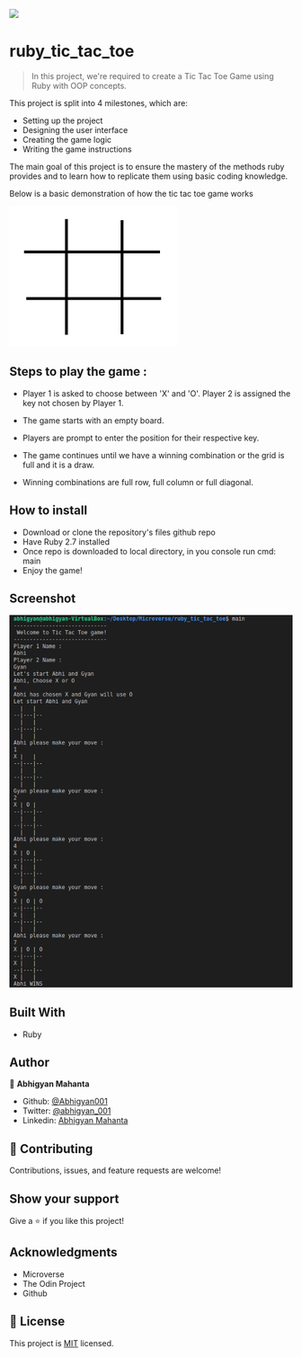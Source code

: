 ![](https://img.shields.io/badge/Microverse-blueviolet)

# ruby_tic_tac_toe

> In this project, we're required to create a Tic Tac Toe Game using Ruby with OOP concepts.

This project is split into 4 milestones, which are:

- Setting up the project
- Designing the user interface
- Creating the game logic
- Writing the game instructions

The main goal of this project is to ensure the mastery of the methods ruby provides and to learn how to replicate them using basic coding knowledge.

Below is a basic demonstration of how the tic tac toe game works

![screenshot](./images/tic.gif)

## Steps to play the game : 

- Player 1 is asked to choose between 'X' and 'O'. Player 2 is assigned the key not chosen by Player 1.

- The game starts with an empty board.

- Players are prompt to enter the position for their respective key.

- The game continues until we have a winning combination or the grid is full and it is a draw.

- Winning combinations are full row, full column or full diagonal.

## How to install

- Download or clone the repository's files github repo
- Have Ruby 2.7 installed
- Once repo is downloaded to local directory, in you console run cmd: main
- Enjoy the game!

## Screenshot

![screenshot](./images/ss1.PNG)

## Built With

- Ruby

## Author

👤  **Abhigyan Mahanta**

- Github: [@Abhigyan001](https://github.com/Abhigyan001)
- Twitter: [@abhigyan_001](https://twitter.com/abhigyan_001)
- Linkedin: [Abhigyan Mahanta](https://www.linkedin.com/in/abhigyan-mahanta-b49799145/)

## 🤝 Contributing

Contributions, issues, and feature requests are welcome!

## Show your support

Give a ⭐️ if you like this project!

## Acknowledgments

- Microverse
- The Odin Project
- Github

## 📝 License

This project is [MIT](lic.url) licensed.
